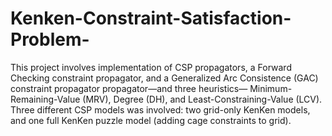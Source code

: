 # Kenken-Constraint-Satisfaction-Problem-
This project involves implementation of CSP propagators, a Forward Checking constraint propagator, and a Generalized Arc Consistence (GAC) constraint propagator propagator—and three heuristics— Minimum-Remaining-Value (MRV), Degree (DH), and Least-Constraining-Value (LCV). Three different CSP models was involved: two grid-only KenKen models, and one full KenKen puzzle model (adding cage constraints to grid).
